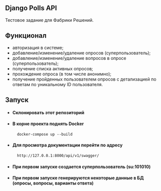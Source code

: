 ## Django Polls API

Тестовое задание для Фабрики Решений.

## Функционал
* авторизация в системе;
* добавление/изменение/удаление опросов (суперпользователь);
* добавление/изменение/удаление вопросов в опросе (суперпользователь);
* получение списка активных опросов;
* прохождение опроса (в том числе анонимно);
* получение пройденных пользователем опросов с детализацией по ответам по уникальному ID пользователя.
## Запуск
* ####  Склонировать этот репозиторий
* ####  В корне проекта поднять Docker
        docker-compose up --build
* #### Для просмотра документации перейти по адресу
        http://127.0.0.1:8000/api/v1/swagger/
* #### При первом запуске создается суперпользователь (su:101010)
* #### При первом запуске генерируются некоторые данные в БД (опросы, вопросы, варианты ответа)

